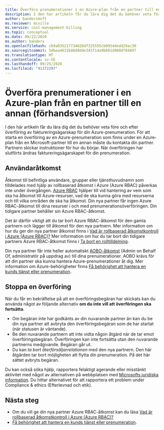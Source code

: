 ```yaml
---
title: Överföra prenumerationer i en Azure-plan från en partner till en annan (förhandsversion)
description: I den här artikeln får du lära dig det du behöver veta före och efter överföring av faktureringsägarskap för din Azure-prenumeration.
author: bandersmsft
ms.reviewer: mcville
ms.service: cost-management-billing
ms.topic: conceptual
ms.date: 09/22/2020
ms.author: banders
ms.openlocfilehash: cb9a035217734028df325555cb0954dedd29ac30
ms.sourcegitcommit: 5dbea4631b46d9dde345f14a9b601d980df84897
ms.translationtype: HT
ms.contentlocale: sv-SE
ms.lasthandoff: 09/25/2020
ms.locfileid: "91372297"
---
```

# <a name="transfer-subscriptions-under-an-azure-plan-from-one-partner-to-another-preview"></a>Överföra prenumerationer i en Azure-plan från en partner till en annan (förhandsversion)

I den här artikeln får du lära dig det du behöver veta före och efter överföring av faktureringsägarskap för din Azure-prenumeration. För att starta en överföring av en Azure-prenumeration som finns under en Azure-plan från en Microsoft-partner till en annan måste du kontakta din partner. Partnern skickar instruktioner för hur du börjar. När överföringen har slutförts ändras faktureringsägarskapet för din prenumeration.

## <a name="user-access"></a>Användaråtkomst

Åtkomst till befintliga användare, grupper eller tjänsthuvudnamn som tilldelades med hjälp av rollbaserad åtkomst i Azure (Azure RBAC) påverkas inte under övergången. [Azure RBAC](../../role-based-access-control/overview.md) hjälper till vid hantering av vem som ska ha åtkomst till Azure-resurser, vad de ska kunna göra med resurserna och till vilka områden de ska ha åtkomst. Din nya partner får ingen Azure RBAC-åtkomst till dina resurser i och med prenumerationsöverföringen. Din tidigare partner behåller sin Azure RBAC-åtkomst.

Det är därför viktigt att du tar bort Azure RBAC-åtkomst för den gamla partnern och lägger till åtkomst för den nya partnern. Mer information om hur du ger din nya partner åtkomst finns i [Vad är rollbaserad åtkomstkontroll i Azure (Azure RBAC)?](../../role-based-access-control/overview.md) Mer information om hur du tar bort din tidigare partners Azure RBAC-åtkomst finns i [Ta bort en rolltilldelning](../../role-based-access-control/role-assignments-portal.md#remove-a-role-assignment).

Din nya partner får inte heller automatiskt [AOBO-åtkomst](https://channel9.msdn.com/Series/cspdev/Module-11-Admin-On-Behalf-Of-AOBO) (Admin on Behalf Of, administratör på uppdrag av) till dina prenumerationer. AOBO krävs för att din partner ska kunna hantera Azure-prenumerationer åt dig. Mer information om Azure-behörigheter finns [Få behörighet att hantera en kunds tjänst eller prenumeration](/partner-center/customers-revoke-admin-privileges).

## <a name="stop-a-transfer"></a>Stoppa en överföring

När du får en bekräftelse på att en överföringsbegäran har skickats kan du använda något av följande alternativ **om du inte vill att överföringen ska fortsätta**.

- Om begäran inte har godkänts av din nuvarande partner än kan du be din nya partner att avbryta den överföringsbegäran som de har startat (när statusen är väntande).
- Be den nuvarande partnern att inte vidta någon åtgärd när de tar emot överföringsbegäran. Överföringen kan inte fortsätta utan den nuvarande partnerns medgivande. Begäran går ut.
- Du kan _ta bort återförsäljarrelationen_ med den nya partnern. Den här åtgärden tar bort möjligheten att flytta din prenumeration. På det här sättet avbryts begäran.

Du kan också söka hjälp, rapportera felaktigt agerande eller misstänkt aktivitet med något av alternativen på webbplatsen med [Microsofts juridiska information](https://www.microsoft.com/legal/). Du hittar alternativet för att rapportera ett problem under Compliance & ethics (Efterlevnad och etik).

## <a name="next-steps"></a>Nästa steg

- Om du vill ge din nya partner Azure RBAC-åtkomst kan du läsa [Vad är rollbaserad åtkomstkontroll i Azure (Azure RBAC)?](../../role-based-access-control/overview.md)
- [Få behörighet att hantera en kunds tjänst eller prenumeration](/partner-center/customers-revoke-admin-privileges).